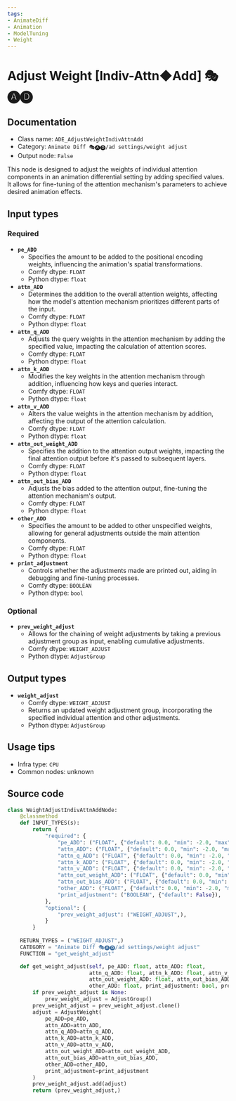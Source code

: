 ```yaml
---
tags:
- AnimateDiff
- Animation
- ModelTuning
- Weight
---
```


# Adjust Weight [Indiv-Attn◆Add] 🎭🅐🅓
## Documentation
- Class name: `ADE_AdjustWeightIndivAttnAdd`
- Category: `Animate Diff 🎭🅐🅓/ad settings/weight adjust`
- Output node: `False`

This node is designed to adjust the weights of individual attention components in an animation differential setting by adding specified values. It allows for fine-tuning of the attention mechanism's parameters to achieve desired animation effects.
## Input types
### Required
- **`pe_ADD`**
    - Specifies the amount to be added to the positional encoding weights, influencing the animation's spatial transformations.
    - Comfy dtype: `FLOAT`
    - Python dtype: `float`
- **`attn_ADD`**
    - Determines the addition to the overall attention weights, affecting how the model's attention mechanism prioritizes different parts of the input.
    - Comfy dtype: `FLOAT`
    - Python dtype: `float`
- **`attn_q_ADD`**
    - Adjusts the query weights in the attention mechanism by adding the specified value, impacting the calculation of attention scores.
    - Comfy dtype: `FLOAT`
    - Python dtype: `float`
- **`attn_k_ADD`**
    - Modifies the key weights in the attention mechanism through addition, influencing how keys and queries interact.
    - Comfy dtype: `FLOAT`
    - Python dtype: `float`
- **`attn_v_ADD`**
    - Alters the value weights in the attention mechanism by addition, affecting the output of the attention calculation.
    - Comfy dtype: `FLOAT`
    - Python dtype: `float`
- **`attn_out_weight_ADD`**
    - Specifies the addition to the attention output weights, impacting the final attention output before it's passed to subsequent layers.
    - Comfy dtype: `FLOAT`
    - Python dtype: `float`
- **`attn_out_bias_ADD`**
    - Adjusts the bias added to the attention output, fine-tuning the attention mechanism's output.
    - Comfy dtype: `FLOAT`
    - Python dtype: `float`
- **`other_ADD`**
    - Specifies the amount to be added to other unspecified weights, allowing for general adjustments outside the main attention components.
    - Comfy dtype: `FLOAT`
    - Python dtype: `float`
- **`print_adjustment`**
    - Controls whether the adjustments made are printed out, aiding in debugging and fine-tuning processes.
    - Comfy dtype: `BOOLEAN`
    - Python dtype: `bool`
### Optional
- **`prev_weight_adjust`**
    - Allows for the chaining of weight adjustments by taking a previous adjustment group as input, enabling cumulative adjustments.
    - Comfy dtype: `WEIGHT_ADJUST`
    - Python dtype: `AdjustGroup`
## Output types
- **`weight_adjust`**
    - Comfy dtype: `WEIGHT_ADJUST`
    - Returns an updated weight adjustment group, incorporating the specified individual attention and other adjustments.
    - Python dtype: `AdjustGroup`
## Usage tips
- Infra type: `CPU`
- Common nodes: unknown


## Source code
```python
class WeightAdjustIndivAttnAddNode:
    @classmethod
    def INPUT_TYPES(s):
        return {
            "required": {
                "pe_ADD": ("FLOAT", {"default": 0.0, "min": -2.0, "max": 2.0, "step": 0.000001}),
                "attn_ADD": ("FLOAT", {"default": 0.0, "min": -2.0, "max": 2.0, "step": 0.000001}),
                "attn_q_ADD": ("FLOAT", {"default": 0.0, "min": -2.0, "max": 2.0, "step": 0.000001}),
                "attn_k_ADD": ("FLOAT", {"default": 0.0, "min": -2.0, "max": 2.0, "step": 0.000001}),
                "attn_v_ADD": ("FLOAT", {"default": 0.0, "min": -2.0, "max": 2.0, "step": 0.000001}),
                "attn_out_weight_ADD": ("FLOAT", {"default": 0.0, "min": -2.0, "max": 2.0, "step": 0.000001}),
                "attn_out_bias_ADD": ("FLOAT", {"default": 0.0, "min": -2.0, "max": 2.0, "step": 0.000001}),
                "other_ADD": ("FLOAT", {"default": 0.0, "min": -2.0, "max": 2.0, "step": 0.000001}),
                "print_adjustment": ("BOOLEAN", {"default": False}),
            },
            "optional": {
                "prev_weight_adjust": ("WEIGHT_ADJUST",),
            }
        }
    
    RETURN_TYPES = ("WEIGHT_ADJUST",)
    CATEGORY = "Animate Diff 🎭🅐🅓/ad settings/weight adjust"
    FUNCTION = "get_weight_adjust"

    def get_weight_adjust(self, pe_ADD: float, attn_ADD: float,
                          attn_q_ADD: float, attn_k_ADD: float, attn_v_ADD: float,
                          attn_out_weight_ADD: float, attn_out_bias_ADD: float,
                          other_ADD: float, print_adjustment: bool, prev_weight_adjust: AdjustGroup=None):
        if prev_weight_adjust is None:
            prev_weight_adjust = AdjustGroup()
        prev_weight_adjust = prev_weight_adjust.clone()
        adjust = AdjustWeight(
            pe_ADD=pe_ADD,
            attn_ADD=attn_ADD,
            attn_q_ADD=attn_q_ADD,
            attn_k_ADD=attn_k_ADD,
            attn_v_ADD=attn_v_ADD,
            attn_out_weight_ADD=attn_out_weight_ADD,
            attn_out_bias_ADD=attn_out_bias_ADD,
            other_ADD=other_ADD,
            print_adjustment=print_adjustment
        )
        prev_weight_adjust.add(adjust)
        return (prev_weight_adjust,)

```
